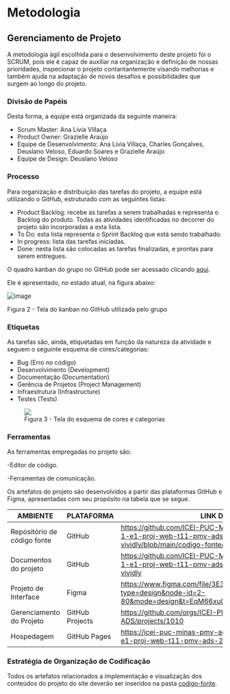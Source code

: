 
# Metodologia

## Gerenciamento de Projeto
A metodologia ágil escolhida para o desenvolvimento deste projeto foi o SCRUM, pois ele é capaz de auxiliar na organização  e definição de nossas prioridades, inspecionar o projeto contantantemente visando melhorias e também ajuda na adaptação de novos desafios e possibilidades que surgem ao longo do projeto.

### Divisão de Papéis

Desta forma, a equipe está organizada da seguinte maneira:
- Scrum Master: Ana Livia Villaça
- Product Owner: Grazielle Araújo 
- Equipe de Desenvolvimento: Ana Livia Villaça, Charles Gonçalves, Deuslano Veloso, Eduardo Soares e Grazielle Araújo 
- Equipe de Design: Deuslano Veloso

### Processo

Para organização e distribuição das tarefas do projeto, a equipe está utilizando o GitHub, estruturado com as seguintes listas:

<ul>
 <li>Product Backlog: recebe as tarefas a serem trabalhadas e representa o Backlog do produto. Todas as atividades identificadas no decorrer do projeto são incorporadas a esta lista. </li>
 <li>To Do: esta lista representa o Sprint Backlog que está sendo trabalhado.</li>
 <li>In progress: lista das tarefas iniciadas.</li>
 <li>Done: nesta lista são colocadas as tarefas finalizadas, e prontas para serem entregues.</li>
</ul>

O quadro kanban do grupo no GitHub pode ser acessado clicando <a href="https://github.com/orgs/ICEI-PUC-Minas-PMV-ADS/projects/1010">aqui</a>.

Ele é apresentado, no estado atual, na figura abaixo:

![image](https://github.com/ICEI-PUC-Minas-PMV-ADS/pmv-ads-2024-1-e1-proj-web-t11-pmv-ads-2024-1-e1-proj-web-t11-vividly/assets/164579007/7d2679a8-2ad9-4482-bfbd-f1718482e088)

Figura 2 - Tela do kanban no GitHub utilizada pelo grupo

### Etiquetas
<p>As tarefas são, ainda, etiquetadas em função da natureza da atividade e seguem o seguinte esquema de cores/categorias:</p>

<ul>
  <li>Bug (Erro no código)</li>
  <li>Desenvolvimento (Development)</li>
  <li>Documentação (Documentation)</li>
  <li>Gerência de Projetos (Project Management)</li>
  <li>Infraestrutura (Infrastructure)</li>
  <li>Testes (Tests)</li>
</ul>

<figure> 
  <img src="https://user-images.githubusercontent.com/100447878/164068979-9eed46e1-9b44-461e-ab88-c2388e6767a1.png">
    <figcaption>Figura 3 - Tela do esquema de cores e categorias</figcaption>
</figure> 

### Ferramentas

As ferramentas empregadas no projeto são:

-Editor de código.

-Ferramentas de comunicação.

Os artefatos do projeto são desenvolvidos a partir das plataformas GitHub e Figma, apresentadas com seu propósito na tabela que se segue.


| AMBIENTE                            | PLATAFORMA                         | LINK DE ACESSO                         |
|-------------------------------------|------------------------------------|----------------------------------------|
| Repositório de código fonte         | GitHub                             | https://github.com/ICEI-PUC-Minas-PMV-ADS/pmv-ads-2024-1-e1-proj-web-t11-pmv-ads-2024-1-e1-proj-web-t11-vividly/blob/main/codigo-fonte/README.md         |
| Documentos do projeto               | GitHub                             | https://github.com/ICEI-PUC-Minas-PMV-ADS/pmv-ads-2024-1-e1-proj-web-t11-pmv-ads-2024-1-e1-proj-web-t11-vividly                             |
| Projeto de Interface                | Figma                              | https://www.figma.com/file/3E3RdEkp7qVjHPZTD71GJH/Untitled?type=design&node-id=2-80&mode=design&t=EqM66xu0PWARFHQk-0                        |
| Gerenciamento do Projeto            | GitHub Projects                    | https://github.com/orgs/ICEI-PUC-Minas-PMV-ADS/projects/1010                            |
| Hospedagem                          | GitHub Pages                       | https://icei-puc-minas-pmv-ads.github.io/pmv-ads-2024-1-e1-proj-web-t11-pmv-ads-2024-1-e1-proj-web-t11-vividly/    |


### Estratégia de Organização de Codificação 

Todos os artefatos relacionados a implementação e visualização dos conteúdos do projeto do site deverão ser inseridos na pasta <a href="https://github.com/ICEI-PUC-Minas-PMV-ADS/pmv-ads-2024-1-e1-proj-web-t11-pmv-ads-2024-1-e1-proj-web-t11-vividly/tree/main/codigo-fonte">codigo-fonte</a>. 
